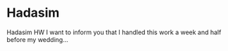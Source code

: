 # Hadasim
Hadasim HW
I want to inform you that I handled this work a week and half before my wedding... 
